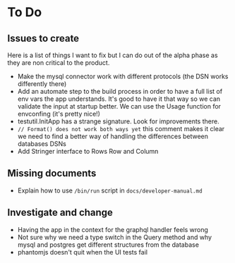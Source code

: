 # To Do

## Issues to create

Here is a list of things I want to fix but I can do out of the alpha phase as
they are non critical to the product.

- Make the mysql connector work with different protocols (the DSN works
  differently there)
- Add an automate step to the build process in order to have a full list of
  env vars the app understands. It's good to have it that way so we can
  validate the input at startup better. We can use the Usage function for
  envconfing (it's pretty nice!)
- testutil.InitApp has a strange signature. Look for improvements there.
- `// Format() does not work both ways yet` this comment makes it clear we
  need to find a better way of handling the differences between databases DSNs
- Add Stringer interface to Rows Row and Column

## Missing documents

- Explain how to use `/bin/run` script in `docs/developer-manual.md`

## Investigate and change

- Having the app in the context for the graphql handler feels wrong
- Not sure why we need a type switch in the Query method and why mysql and
  postgres get different structures from the database
- phantomjs doesn't quit when the UI tests fail
